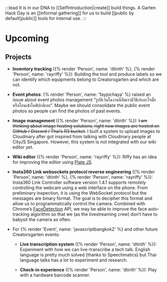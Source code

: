 :::lead
It is in our DNA to [[SelfIntroduction|create]] build things. A Garten Hack Day is an [[informal gathering]] for us to build [[public by default|public]] tools for internal use.
:::

# Upcoming

## Projects

- **Inventory tracking** ({% render 'Person', name: 'dtinth' %}, {% render 'Person', name: 'rayriffy' %}): Building the tool and produce labels so we can identify which equipments belong to Creatorsgarten and which are not.

- **Event photos**: {% render 'Person', name: 'faypichaya' %} raised an issue about event photos management “รูปอีเว้นในงานนี่ทีมเรามีวิธีเก้บอะไรมั้ย หรือโยนเข้าไดฟ์ปกติเลย”. Maybe we should consolidate the public event photos so people can find the photos of past events.

- **Image management** ({% render 'Person', name: 'dtinth' %}): ~~I am thinking about image hosting solutions, right now images are hosted on GitHub / Discord / Thai’s R3 bucket.~~ I built a system to upload images to Cloudinary after got inspired from talking with Cloudinary people at CityJS Singapore. However, this system is not integrated with our wiki editor yet.

- **Wiki editor** ({% render 'Person', name: 'rayriffy' %}): Riffy has an idea for improving the editor using [Plate JS](https://platejs.org/).

- **Insta360 Link websockets protocol reverse engineering** ({% render 'Person', name: 'dtinth' %}, {% render 'Person', name: 'rayriffy' %}): Insta360 Link Controller software version 1.4.1 supports remotely controlling the webcam using a web interface on the phone. From preliminary inspection, it is using the WebSocket protocol but the messages are binary format. The goal is to decipher this format and allow us to programmatically control the camera. Combined with Chrome’s [FaceDetection](https://developer.chrome.com/docs/capabilities/shape-detection#facedetector) API, we may be able to improve the face auto-tracking algorithm so that we (as the livestreaming crew) don’t have to babysit the camera as often.

- For {% render 'Event', name: 'javascriptbangkok2' %} and other future Creatorsgarten events:

  - **Live transcription system** ({% render 'Person', name: 'dtinth' %}): Experiment with how we can live-transcribe a tech talk. English language is pretty much solved (thanks to Speechmatics) but Thai language talks has a lot to experiment and research.

  - **Check-in experience** ({% render 'Person', name: 'dtinth' %}): Play with a hardware barcode scanner.
